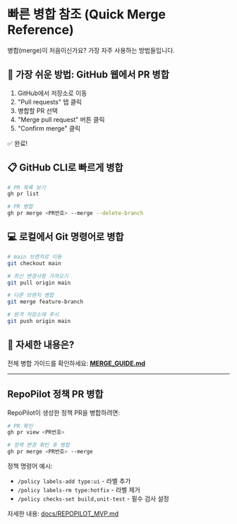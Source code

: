 # 빠른 병합 참조 (Quick Merge Reference)

병합(merge)이 처음이신가요? 가장 자주 사용하는 방법들입니다.

## 🚀 가장 쉬운 방법: GitHub 웹에서 PR 병합

1. GitHub에서 저장소로 이동
2. "Pull requests" 탭 클릭
3. 병합할 PR 선택
4. "Merge pull request" 버튼 클릭
5. "Confirm merge" 클릭

✅ 완료!

## 📋 GitHub CLI로 빠르게 병합

```bash
# PR 목록 보기
gh pr list

# PR 병합
gh pr merge <PR번호> --merge --delete-branch
```

## 💻 로컬에서 Git 명령어로 병합

```bash
# main 브랜치로 이동
git checkout main

# 최신 변경사항 가져오기
git pull origin main

# 다른 브랜치 병합
git merge feature-branch

# 원격 저장소에 푸시
git push origin main
```

## 📖 자세한 내용은?

전체 병합 가이드를 확인하세요: **[MERGE_GUIDE.md](MERGE_GUIDE.md)**

---

## RepoPilot 정책 PR 병합

RepoPilot이 생성한 정책 PR을 병합하려면:

```bash
# PR 확인
gh pr view <PR번호>

# 정책 변경 확인 후 병합
gh pr merge <PR번호> --merge
```

정책 명령어 예시:
- `/policy labels-add type:ui` - 라벨 추가
- `/policy labels-rm type:hotfix` - 라벨 제거
- `/policy checks-set build,unit-test` - 필수 검사 설정

자세한 내용: [docs/REPOPILOT_MVP.md](docs/REPOPILOT_MVP.md)
